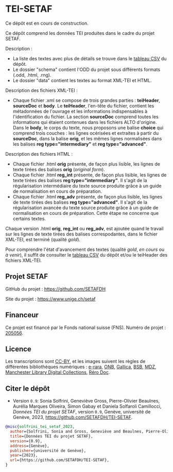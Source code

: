 # TEI-SETAF

Ce dépôt est en cours de construction. 

Ce dépôt comprend les données TEI produites dans le cadre du projet SETAF. 

Description :
- La liste des textes avec plus de détails se trouve dans le [tableau CSV](https://github.com/SETAFDH/TEI-SETAF/blob/main/TEI_table.csv) du dépôt.
- Le dossier "schema" contient l'ODD du projet sous différents formats (.odd, .html, .rng).
- Le dossier "data" contient les textes au format XML-TEI et HTML.

Description des fichiers XML-TEI :
  - Chaque fichier .xml se compose de trois grandes parties : <b>teiHeader</b>, <b>sourceDoc</b> et <b>body</b>. Le <b>teiHeader</b>, l'en-tête du fichier, contient les métadonnées de l'ouvrage et les informations indispensables à l'identification du fichier. La section <b>sourceDoc</b> comprend toutes les informations qui étaient contenues dans les fichiers ALTO d'origine. Dans le <b>body</b>, le corps du texte, nous proposons une balise <b>choice</b> qui comprend trois couches : les lignes océrisées et extraites à partir du <b>sourceDoc</b>, dans la balise <b>orig</b>, et les mêmes lignes normalisées dans les balises <b>reg type="intermediary"</b> et <b>reg type="advanced"</b>.

Description des fichiers HTML :
  - Chaque fichier .html <b>orig</b> présente, de façon plus lisible, les lignes de texte tirées des balises <b>orig</b> (*original form*).
  - Chaque fichier .html <b>reg_int</b> présente, de façon plus lisible, les lignes de texte tirées des balises <b>reg type="intermediary"</b>. Il s'agit de la régularisation intermédiaire du texte source produite grâce à un guide de normalisation en cours de préparation.
  - Chaque fichier .html <b>reg_adv</b> présente, de façon plus lisible, les lignes de texte tirées des balises <b>reg type="advanced"</b>. Il s'agit de la régularisation avancée du texte source produite grâce à un guide de normalisation en cours de préparation. Cette étape ne concerne que certains textes.

Chaque version .html <b>orig</b>, <b>reg_int</b> ou <b>reg_adv</b>, est ajoutée quand le travail sur les lignes de texte tirées des balises correspodantes, dans le fichier XML-TEI, est terminé (qualité *gold*).

Pour comprendre l'état d'avancement des textes (qualité *gold*, *en cours* ou *à venir*), il suffit de consulter le [tableau CSV](https://github.com/SETAFDH/TEI-SETAF/blob/main/TEI_table.csv) du dépôt et/ou le teiHeader des fichiers XML-TEI.


## Projet SETAF

GitHub du projet : https://github.com/SETAFDH 

Site du projet : https://www.unige.ch/setaf


## Financeur

Ce projet est financé par le Fonds national suisse (FNS). Numéro de projet : [205056](https://data.snf.ch/grants/grant/205056).


## Licence

Les transcriptions sont [CC-BY](https://creativecommons.org/licenses/by/4.0), et les images suivent les règles de différentes bibliothèques numériques : [e-rara](https://www.e-rara.ch/wiki/termsOfUse?lang=en), [ONB](https://www.onb.ac.at/en/use), [Gallica](https://gallica.bnf.fr/edit/und/conditions-dutilisation-des-contenus-de-gallica), [BSB](https://oai.bsb-muenchen.de/doc/en/imprint), [MDZ](https://digitale-sammlungen.de/en), [Manchester Library Digital Collections](https://www.manchester.ac.uk/), [Réro Doc](https://doc.rero.ch/?ln=en).


## Citer le dépôt

- Version `0.9`: Sonia Solfrini, Geneviève Gross, Pierre-Olivier Beaulnes, Aurélia Marques Oliveira, Simon Gabay et Daniela Solfaroli Camillocci, _Données TEI du projet SETAF_, version `0.9`, Genève, université de Genève, 2023, https://github.com/SETAFDH/TEI-SETAF.

```bibtex
@misc{solfrini_tei_setaf_2023,
  author={Solfrini, Sonia and Gross, Geneviève and Beaulnes, Pierre-Olivier and Marques Oliveira, Aurélia, and Gabay, Simon and Solfaroli Camillocci, Daniela},
  title={Données TEI du projet SETAF},
  version={0.9},
  address={Genève},
  publisher={université de Genève},
  year={2023},
  url={https://github.com/SETAFDH/TEI-SETAF},
}
```
